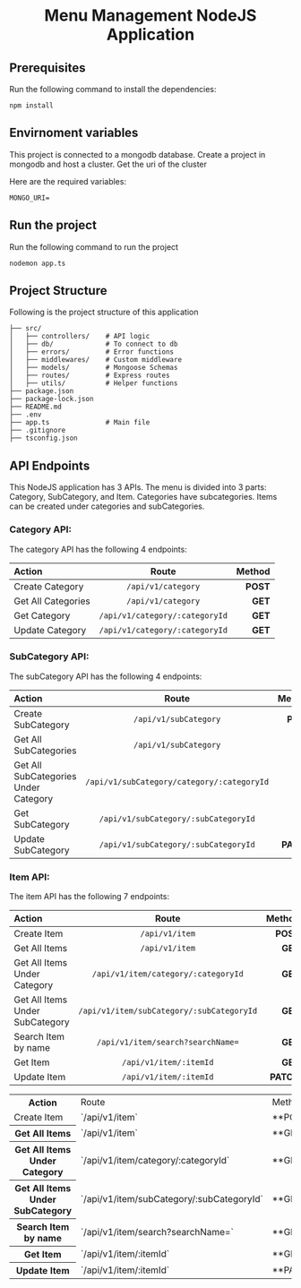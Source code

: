<h1 display="flex" align="center">Menu Management NodeJS Application</h1>

## Prerequisites

Run the following command to install the dependencies:

```npm install```


## Envirnoment variables

This project is connected to a mongodb database. Create a project in mongodb and host a cluster. Get the uri of the cluster

Here are the required variables:

```MONGO_URI=```


## Run the project

Run the following command to run the project

```nodemon app.ts```


## Project Structure

Following is the project structure of this application

```
├── src/
│   ├── controllers/    # API logic
│   ├── db/             # To connect to db
│   ├── errors/         # Error functions
│   ├── middlewares/    # Custom middleware
│   ├── models/         # Mongoose Schemas
│   ├── routes/         # Express routes
│   ├── utils/          # Helper functions
├── package.json
├── package-lock.json
├── README.md
├── .env
├── app.ts              # Main file
├── .gitignore
├── tsconfig.json
```


## API Endpoints

This NodeJS application has 3 APIs. The menu is divided into 3 parts: Category, SubCategory, and Item. Categories have subcategories. Items can be created under categories and subCategories.

### Category API:

The category API has the following 4 endpoints:

| Action |  Route  | Method |
|:-----|:--------:|------:|
| Create Category   | `/api/v1/category` | **POST** |
| Get All Categories   |  `/api/v1/category`  |   **GET** |
| Get Category   | `/api/v1/category/:categoryId` |    **GET** |
| Update Category   | `/api/v1/category/:categoryId` |    **GET** |

### SubCategory API:

The subCategory API has the following 4 endpoints:

| Action |  Route  | Method |
|:-----|:--------:|------:|
| Create SubCategory   | `/api/v1/subCategory` | **POST** |
| Get All SubCategories   |  `/api/v1/subCategory`  |   **GET** |
| Get All SubCategories Under Category   | `/api/v1/subCategory/category/:categoryId` |    **GET** |
| Get SubCategory   | `/api/v1/subCategory/:subCategoryId` |    **GET** |
| Update SubCategory   | `/api/v1/subCategory/:subCategoryId` |    **PATCH** |



### Item API:

The item API has the following 7 endpoints:

| Action |  Route  | Method |
|:-----|:--------:|------:|
| Create Item   | `/api/v1/item` | **POST** |
| Get All Items   |  `/api/v1/item`  |   **GET** |
| Get All Items Under Category   | `/api/v1/item/category/:categoryId` |    **GET** |
| Get All Items Under SubCategory   | `/api/v1/item/subCategory/:subCategoryId` |    **GET** |
| Search Item by name   | `/api/v1/item/search?searchName=` |    **GET** |
| Get Item   | `/api/v1/item/:itemId` |    **GET** |
| Update Item   | `/api/v1/item/:itemId` |    **PATCH** |

<table style="width:100%">
  <tr>
    <th>Action</th>
    <td>Route</td>
    <td>Method</td>
  </tr>
  <tr>
    <td>Create Item</td>
    <td>`/api/v1/item`</td>
    <td>**POST**</td>
  </tr>
  <tr>
    <th>Get All Items</th>
    <td>`/api/v1/item`</td>
    <td>**GET**</td>
  </tr>
  <tr>
    <th>Get All Items Under Category</th>
    <td>`/api/v1/item/category/:categoryId`</td>
    <td>**GET**</td>
  </tr>
  <tr>
    <th>Get All Items Under SubCategory</th>
    <td>`/api/v1/item/subCategory/:subCategoryId`</td>
    <td>**GET**</td>
  </tr>
  <tr>
    <th>Search Item by name</th>
    <td>`/api/v1/item/search?searchName=`</td>
    <td>**GET**</td>
  </tr>
  <tr>
    <th>Get Item</th>
    <td>`/api/v1/item/:itemId`</td>
    <td>**GET**</td>
  </tr>
  <tr>
    <th>Update Item</th>
    <td>`/api/v1/item/:itemId`</td>
    <td>**PATCH**</td>
  </tr>
</table>
